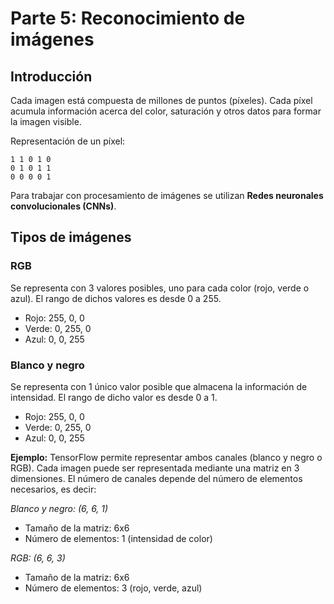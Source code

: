 Parte 5: Reconocimiento de imágenes
===================



## Introducción
Cada imagen está compuesta de millones de puntos (píxeles). Cada píxel acumula información acerca del color, saturación y otros datos para formar la imagen visible.

Representación de un píxel:

    1 1 0 1 0
    0 1 0 1 1
    0 0 0 0 1

Para trabajar con procesamiento de imágenes se utilizan **Redes neuronales convolucionales (CNNs)**.

## Tipos de imágenes
### RGB
Se representa con 3 valores posibles, uno para cada color (rojo, verde o azul). El rango de dichos valores es desde 0 a 255.

 - Rojo: 255, 0, 0
 - Verde: 0, 255, 0
 - Azul: 0, 0, 255

### Blanco y negro
Se representa con 1 único valor posible que almacena la información de intensidad. El rango de dicho valor es desde 0 a 1.

 - Rojo: 255, 0, 0
 - Verde: 0, 255, 0
 - Azul: 0, 0, 255

**Ejemplo:** TensorFlow permite representar ambos canales (blanco y negro o RGB). Cada imagen puede ser representada mediante una matriz en 3 dimensiones. El número de canales depende del número de elementos necesarios, es decir:

*Blanco y negro: (6, 6, 1)*
- Tamaño de la matriz: 6x6
- Número de elementos: 1 (intensidad de color)

*RGB: (6, 6, 3)*
- Tamaño de la matriz: 6x6
- Número de elementos: 3 (rojo, verde, azul)
